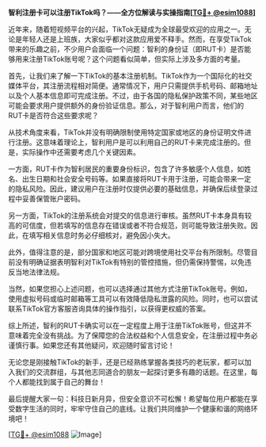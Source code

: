**智利注册卡可以注册TikTok吗？——全方位解读与实操指南[[TG💪+ @esim1088](https://t.me/s/esim1088)]**

近年来，随着短视频平台的兴起，TikTok无疑成为全球最受欢迎的应用之一。无论是年轻人还是上班族，大家似乎都对这款应用爱不释手。然而，在享受TikTok带来的乐趣之前，不少用户会面临一个问题：智利的身份证（即RUT卡）是否能够用来注册TikTok账号呢？这个问题看似简单，但实际上涉及多方面的考量。

首先，让我们来了解一下TikTok的基本注册机制。TikTok作为一个国际化的社交媒体平台，其注册流程相对简便。通常情况下，用户只需提供手机号码、邮箱地址以及个人基本信息即可完成注册。不过，由于各国的隐私保护政策不同，某些地区可能会要求用户提供额外的身份验证信息。那么，对于智利用户而言，他们的RUT卡是否符合这些要求呢？

从技术角度来看，TikTok并没有明确限制使用特定国家或地区的身份证明文件进行注册。这意味着理论上，智利用户是可以利用自己的RUT卡来完成注册的。但是，实际操作中还需要考虑几个关键因素。

一方面，RUT卡作为智利居民的重要身份标识，包含了许多敏感个人信息，如姓名、出生日期和社会安全号码等。如果直接将RUT卡用于注册，可能会带来一定的隐私风险。因此，建议用户在注册时仅提供必要的基础信息，并确保后续登录过程中妥善保管账户密码。

另一方面，TikTok的注册系统会对提交的信息进行审核。虽然RUT卡本身具有较高的可信度，但若填写的信息存在错误或者不符合规范，则可能导致注册失败。因此，在填写相关信息时务必仔细核对，避免因小失大。

此外，值得注意的是，部分国家和地区可能对跨境使用社交平台有所限制。尽管目前没有明确证据表明智利对TikTok有特别的管控措施，但仍需保持警惕，以免违反当地法律法规。

当然，如果您担心上述问题，也可以选择通过其他方式注册TikTok账号。例如，使用虚拟号码或临时邮箱等工具可以有效降低隐私泄露的风险。同时，也可以尝试联系TikTok官方客服咨询具体的操作指引，以获得更权威的答案。

综上所述，智利的RUT卡确实可以在一定程度上用于注册TikTok账号，但这并不意味着完全没有挑战。为了保障您的合法权益和个人信息安全，在注册过程中务必谨慎行事。如果您还有其他疑问，欢迎随时留言讨论！

无论您是刚接触TikTok的新手，还是已经熟练掌握各类技巧的老玩家，都可以加入我们的交流群组，与其他志同道合的朋友一起探讨更多有趣的话题。在这里，每个人都能找到属于自己的舞台！

最后提醒大家一句：科技日新月异，但安全意识不可松懈！希望每位用户都能在享受数字生活的同时，牢牢守住自己的底线。让我们共同维护一个健康和谐的网络环境吧！

[[TG💪+ @esim1088](https://t.me/s/esim1088) ![Image](https://i.postimg.cc/4NQfJmqS/Snipaste-2025-05-13-00-14-12.png)]